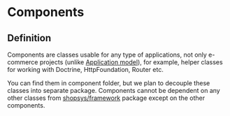 # Components

## Definition
Components are classes usable for any type of applications, not only e-commerce projects (unlike [Application model](../model/introduction-to-model-architecture.md)),
for example, helper classes for working with Doctrine, HttpFoundation, Router etc.

You can find them in component folder, but we plan to decouple these classes into separate package.
Components cannot be dependent on any other classes from [shopsys/framework](https://github.com/shopsys/framework) package except on the other components.
